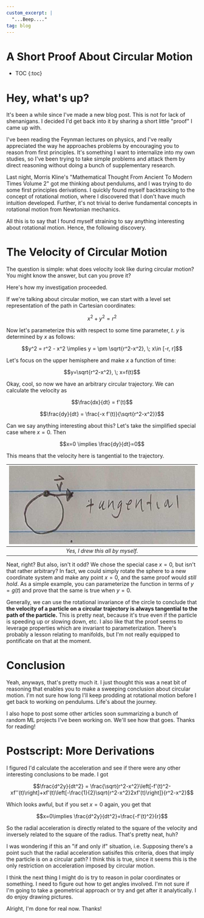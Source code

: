 ```yaml
---
custom_excerpt: |
  "...Beep...."
tag: blog
---
```


# A Short Proof About Circular Motion

* TOC
{:toc}

# Hey, what's up?

It's been a while since I've made a new blog post. This is not for lack of shenanigans. I decided I'd get back into it by sharing a short little "proof" I came up with.

I've been reading the Feynman lectures on physics, and I've really appreciated the way he approaches problems by encouraging you to reason from first principles. It's something I want to internalize into my own studies, so I've been trying to take simple problems and attack them by direct reasoning without doing a bunch of supplementary research.

Last night, Morris Kline's "Mathematical Thought From Ancient To Modern Times Volume 2" got me thinking about pendulums, and I was trying to do some first principles derivations. I quickly found myself backtracking to the concept of rotational motion, where I discovered that I don't have much intuition developed. Further, it's not trivial to derive fundamental concepts in rotational motion from Newtonian mechanics.

All this is to say that I found myself straining to say anything interesting about rotational motion. Hence, the following discovery.

# The Velocity of Circular Motion

The question is simple: what does velocity look like during circular motion? You might know the answer, but can you prove it?

Here's how my investigation proceeded.

If we're talking about circular motion, we can start with a level set representation of the path in Cartesian coordinates:

$$x^2 + y^2 = r^2$$

Now let's parameterize this with respect to some time parameter, $t$. $y$ is determined by $x$ as follows:

$$y^2 = r^2 - x^2 \implies y = \pm \sqrt{r^2-x^2}, \; x\in [-r, r]$$

Let's focus on the upper hemisphere and make $x$ a function of time:

$$y=\sqrt{r^2-x^2}, \; x=f(t)$$

Okay, cool, so now we have an arbitrary circular trajectory. We can calculate the velocity as

$$\frac{dx}{dt} = f'(t)$$

$$\frac{dy}{dt} = \frac{-x f'(t)}{\sqrt{r^2-x^2}}$$

Can we say anything interesting about this? Let's take the simplified special case where $x=0$. Then

$$x=0 \implies \frac{dy}{dt}=0$$

This means that the velocity here is tangential to the trajectory.

|![](/images/2023-09-08-rotationalmotionproof/x_tangential_velocity.jpg)|
|:--:|
| *Yes, I drew this all by myself.* |


Neat, right? But also, isn't it odd? We chose the special case $x=0$, but isn't that rather arbitrary? In fact, we could simply rotate the sphere to a new coordinate system and make any point $x=0$, and the same proof would *still hold*. As a simple example, you can parameterize the function in terms of $y=g(t)$ and prove that the same is true when $y=0$.

Generally, we can use the rotational invariance of the circle to conclude that **the velocity of a particle on a circular trajectory is always tangential to the path of the particle.** This is pretty neat, because it's true even if the particle is speeding up or slowing down, etc. I also like that the proof seems to leverage properties which are invariant to parameterization. There's probably a lesson relating to manifolds, but I'm not really equipped to pontificate on that at the moment.

# Conclusion

Yeah, anyways, that's pretty much it. I just thought this was a neat bit of reasoning that enables you to make a sweeping conclusion about circular motion. I'm not sure how long I'll keep prodding at rotational motion before I get back to working on pendulums. Life's about the journey.

I also hope to post some other articles soon summarizing a bunch of random ML projects I've been working on. We'll see how that goes. Thanks for reading!

# Postscript: More Derivations

I figured I'd calculate the acceleration and see if there were any other interesting conclusions to be made. I got

$$\frac{d^2y}{dt^2} = \frac{\sqrt{r^2-x^2}\left[-f'(t)^2-xf''(t)\right]+xf'(t)\left[-\frac{1}{2}\sqrt{r^2-x^2}2xf'(t)\right]}{r^2-x^2}$$

Which looks awful, but if you set $x=0$ again, you get that

$$x=0\implies \frac{d^2y}{dt^2}=\frac{-f'(t)^2}{r}$$

So the radial acceleration is directly related to the square of the velocity and inversely related to the square of the radius. That's pretty neat, huh?

I was wondering if this an "if and only if" situation, i.e. Supposing there's a point such that the radial acceleration satisifes this criteria, does that imply the particle is on a circular path? I think this is true, since it seems this is the only restriction on acceleration imposed by circular motion.

I think the next thing I might do is try to reason in polar coordinates or something. I need to figure out how to get angles involved. I'm not sure if I'm going to take a geometrical approach or try and get after it analytically. I do enjoy drawing pictures.

Alright, I'm done for real now. Thanks!